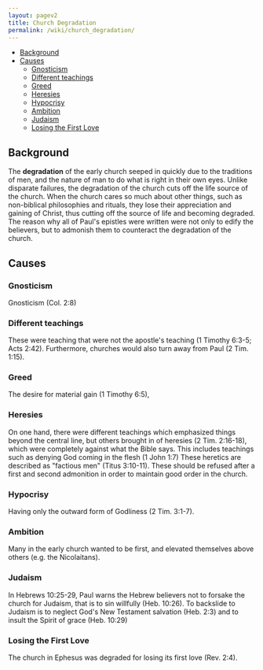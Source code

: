 ```yaml
---
layout: pagev2
title: Church Degradation
permalink: /wiki/church_degradation/
---
```

- [Background](#background)
- [Causes](#causes)
  - [Gnosticism](#gnosticism)
  - [Different teachings](#different-teachings)
  - [Greed](#greed)
  - [Heresies](#heresies)
  - [Hypocrisy](#hypocrisy)
  - [Ambition](#ambition)
  - [Judaism](#judaism)
  - [Losing the First Love](#losing-the-first-love)

## Background

The **degradation** of the early church seeped in quickly due to the traditions of men, and the nature of man to do what is right in their own eyes. Unlike disparate failures, the degradation of the church cuts off the life source of the church. When the church cares so much about other things, such as non-biblical philosophies and rituals, they lose their appreciation and gaining of Christ, thus cutting off the source of life and becoming degraded. The reason why all of Paul's epistles were written were not only to edify the believers, but to admonish them to counteract the degradation of the church. 

## Causes

### Gnosticism

Gnosticism (Col. 2:8)

### Different teachings

These were teaching that were not the apostle's teaching (1 Timothy 6:3-5; Acts 2:42). Furthermore, churches would also turn away from Paul (2 Tim. 1:15).

### Greed

The desire for material gain (1 Timothy 6:5),

### Heresies

On one hand, there were different teachings which emphasized things beyond the central line, but others brought in of heresies (2 Tim. 2:16-18), which were completely against what the Bible says. This includes teachings such as denying God coming in the flesh (1 John 1:7) These heretics are described as "factious men" (Titus 3:10-11). These should be refused after a first and second admonition in order to maintain good order in the church.

### Hypocrisy

Having only the outward form of Godliness (2 Tim. 3:1-7).

### Ambition

Many in the early church wanted to be first, and elevated themselves above others (e.g. the Nicolaitans).

### Judaism

In Hebrews 10:25-29, Paul warns the Hebrew believers not to forsake the church for Judaism, that is to sin willfully (Heb. 10:26). To backslide to Judaism is to neglect God's New Testament salvation (Heb. 2:3) and to insult the Spirit of grace (Heb. 10:29)

### Losing the First Love

The church in Ephesus was degraded for losing its first love (Rev. 2:4). 
